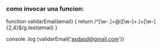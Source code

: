 
### como invocar una funcion:

function validarEmail(email) {
    return /^[\w-\.]+@([\w-]+\.)+[\w-]{2,4}$/g.test(email)
}

console .log (validarEmail('asdasd@gmail.com'))

